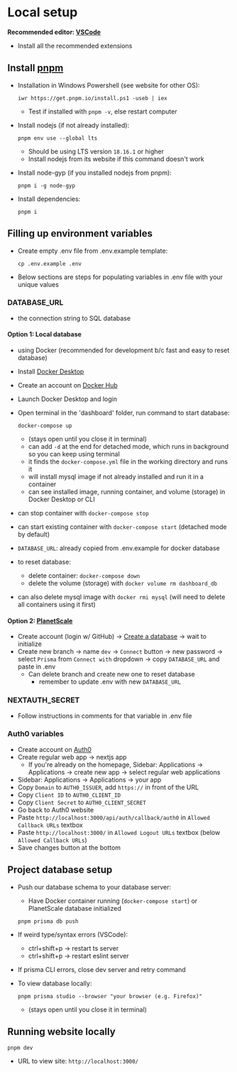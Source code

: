 # Local setup

**Recommended editor: [VSCode](https://code.visualstudio.com/)**  

- Install all the recommended extensions

## Install [pnpm](https://pnpm.io/installation)

- Installation in Windows Powershell (see website for other OS):

  ```pwsh
  iwr https://get.pnpm.io/install.ps1 -useb | iex
  ```

  - Test if installed with `pnpm -v`, else restart computer

- Install nodejs (if not already installed):

  ```pwsh
  pnpm env use --global lts
  ```

  - Should be using LTS version `18.16.1` or higher
  - Install nodejs from its website if this command doesn't work

- Install node-gyp (if you installed nodejs from pnpm):

  ```pwsh
  pnpm i -g node-gyp
  ```

- Install dependencies:

  ```pwsh
  pnpm i
  ```

## Filling up environment variables

- Create empty .env file from .env.example template:

  ```pwsh
  cp .env.example .env
  ```

- Below sections are steps for populating variables in .env file with your unique values

### DATABASE_URL

- the connection string to SQL database

#### Option 1: Local database

- using Docker (recommended for development b/c fast and easy to reset database)
- Install [Docker Desktop](https://docs.docker.com/desktop/install/windows-install/)
- Create an account on [Docker Hub](https://hub.docker.com/)
- Launch Docker Desktop and login
- Open terminal in the 'dashboard' folder, run command to start database:

  ```pwsh
  docker-compose up
  ```

  - (stays open until you close it in terminal)
  - can add `-d` at the end for detached mode, which runs in background so you can keep using terminal
  - it finds the `docker-compose.yml` file in the working directory and runs it
  - will install mysql image if not already installed and run it in a container
  - can see installed image, running container, and volume (storage) in Docker Desktop or CLI
- can stop container with `docker-compose stop`
- can start existing container with `docker-compose start` (detached mode by default)
- `DATABASE_URL`: already copied from .env.example for docker database
- to reset database:
  - delete container: `docker-compose down`
  - delete the volume (storage) with `docker volume rm dashboard_db`
- can also delete mysql image with `docker rmi mysql` (will need to delete all containers using it first)

#### Option 2: [PlanetScale](https://planetscale.com/)

- Create account (login w/ GitHub) → [Create a database](https://www.youtube.com/watch?v=rCIoXrn58PA) → wait to initialize
- Create new branch → name `dev` → `Connect` button → new password → select `Prisma` from `Connect with` dropdown → copy `DATABASE_URL` and paste in .env
  - Can delete branch and create new one to reset database
    - remember to update .env with new `DATABASE_URL`

### NEXTAUTH_SECRET

- Follow instructions in comments for that variable in .env file

### Auth0 variables

- Create account on [Auth0](https://auth0.com/)
- Create regular web app → nextjs app
  - If you're already on the homepage, Sidebar: Applications → Applications → create new app → select regular web applications
- Sidebar: Applications → Applications → your app
- Copy `Domain` to `AUTH0_ISSUER`, add `https://` in front of the URL
- Copy `Client ID` to `AUTH0_CLIENT_ID`
- Copy `Client Secret` to `AUTH0_CLIENT_SECRET`
- Go back to Auth0 website
- Paste `http://localhost:3000/api/auth/callback/auth0` in `Allowed Callback URLs` textbox
- Paste `http://localhost:3000/` in `Allowed Logout URLs` textbox (below `Allowed Callback URLs`)
- Save changes button at the bottom

## Project database setup

- Push our database schema to your database server:
  - Have Docker container running (`docker-compose start`) or PlanetScale database initialized

  ```pwsh
  pnpm prisma db push
  ```

- If weird type/syntax errors (VSCode):
  - ctrl+shift+p → restart ts server
  - ctrl+shift+p → restart eslint server

- If prisma CLI errors, close dev server and retry command

- To view database locally:

  ```pwsh
  pnpm prisma studio --browser "your browser (e.g. Firefox)"
  ```

  - (stays open until you close it in terminal)

## Running website locally

  ```pwsh
  pnpm dev
  ```

- URL to view site: `http://localhost:3000/`
